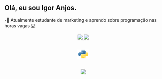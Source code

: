 <h2>Olá, eu sou Igor Anjos.</h2>
 
-📘 Atualmente estudante de marketing e aprendo sobre programação nas horas vagas 💻
<div align="center">
  <a href="https://github.com/IgorcAnjos">
  <img height="180em" src="https://github-readme-stats.vercel.app/api?username=IgorcAnjos&show_icons=true&theme=dracula&include_all_commits=true&count_private=true"/>
  <img height="140em" src="https://github-readme-stats.vercel.app/api/top-langs/?username=IgorcAnjos&layout=compact&langs_count=7&theme=dracula"/>
</div>
 
  ##
 
<div align="center">
  <img alt="Rafa-Python" height="30" width="40" src="https://raw.githubusercontent.com/devicons/devicon/master/icons/python/python-original.svg">
</div>
 
   ##
 
<div align="center">
<a haref="www.linkedin.com/in/igoranjos14" target="_blank"><img src="https://img.shields.io/badge/LinkedIn-0077B5?style=for-the-badge&logo=linkedin&logoColor=white" target="_blank"><a/>
</div>
